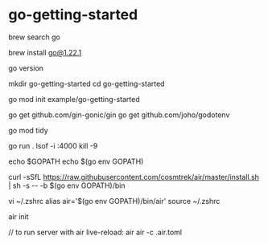 # go-getting-started

brew search go

brew install go@1.22.1

go version

mkdir go-getting-started
cd go-getting-started

go mod init example/go-getting-started

go get github.com/gin-gonic/gin
go get github.com/joho/godotenv

go mod tidy

go run .
lsof -i :4000
kill -9 <pid>

echo $GOPATH
echo $(go env GOPATH)

curl -sSfL https://raw.githubusercontent.com/cosmtrek/air/master/install.sh | sh -s -- -b $(go env GOPATH)/bin

vi ~/.zshrc
alias air='$(go env GOPATH)/bin/air'
source ~/.zshrc

air init

// to run server with air live-reload:
air
air -c .air.toml 
